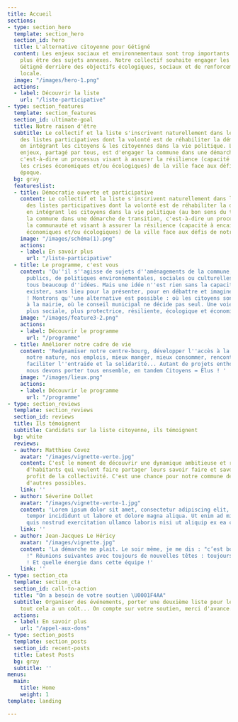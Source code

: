 ```yaml
---
title: Accueil
sections:
- type: section_hero
  template: section_hero
  section_id: hero
  title: L'alternative citoyenne pour Gétigné
  content: Les enjeux sociaux et environnementaux sont trop importants et ne peuvent
    plus être des sujets annexes. Notre collectif souhaite engager les habitants de
    Gétigné derrière des objectifs écologiques, sociaux et de renforcement de l'économie
    locale.
  image: "/images/hero-1.png"
  actions:
  - label: Découvrir la liste
    url: "/liste-participative"
- type: section_features
  template: section_features
  section_id: ultimate-goal
  title: Notre raison d'être
  subtitle: Le collectif et la liste s'inscrivent naturellement dans les principes
    des listes participatives dont la volonté est de réhabiliter la démocratie directe
    en intégrant les citoyens & les citoyennes dans la vie politique. Le deuxième
    enjeux, partagé par tous, est d'engager la commune dans une démarche de transition,
    c'est-à-dire un processus visant à assurer la résilience (capacité à encaisser
    les crises économiques et/ou écologiques) de la ville face aux défis de notre
    époque.
  bg: gray
  featureslist:
  - title: Démocratie ouverte et participative
    content: Le collectif et la liste s'inscrivent naturellement dans les principes
      des listes participatives dont la volonté est de réhabiliter la démocratie directe
      en intégrant les citoyens dans la vie politique (au bon sens du terme) et engager
      la commune dans une démarche de transition, c'est-à-dire un processus impliquant
      la communauté et visant à assurer la résilience (capacité à encaisser les crises
      économiques et/ou écologiques) de la ville face aux défis de notre époque.
    image: "/images/schéma(1).png"
    actions:
    - label: En savoir plus
      url: "/liste-participative"
  - title: Le programme, c'est vous
    content: 'Qu''il s''agisse de sujets d''aménagements de la commune, d''investissements
      publics, de politiques environnementales, sociales ou culturelles, nous avons
      tous beaucoup d''idées. Mais une idée n''est rien sans la capacité de la faire
      exister, sans lieu pour la présenter, pour en débattre et imaginer des solutions
      ! Montrons qu''une alternative est possible : où les citoyens sont chez eux
      à la mairie, où le conseil municipal ne décide pas seul. Une voie plus solidaire,
      plus sociale, plus protectrice, résiliente, écologique et économique.'
    image: "/images/feature3-2.png"
    actions:
    - label: Découvrir le programme
      url: "/programme"
  - title: Améliorer notre cadre de vie
    content: 'Redynamiser notre centre-bourg, développer l''accès à la culture, protéger
      notre nature, nos emplois, mieux manger, mieux consommer, rencontrer ses voisins,
      faciliter l''entraide et la solidarité... Autant de projets enthousiasmant que
      nous devons porter tous ensemble, en tandem Citoyens ↔️ Élus ! '
    image: "/images/lieux.png"
    actions:
    - label: Découvrir le programme
      url: "/programme"
- type: section_reviews
  template: section_reviews
  section_id: reviews
  title: Ils témoignent
  subtitle: Candidats sur la liste citoyenne, ils témoignent
  bg: white
  reviews:
  - author: Matthieu Covez
    avatar: "/images/vignette-verte.jpg"
    content: C'est le moment de découvrir une dynamique ambitieuse et responsable
      d'habitants qui veulent faire partager leurs savoir faire et savoir être au
      profit de la collectivité. C'est une chance pour notre commune de s'ouvrir vers
      d'autres possibles.
    link: ''
  - author: Séverine Dollet
    avatar: "/images/vignette-verte-1.jpg"
    content: 'Lorem ipsum dolor sit amet, consectetur adipiscing elit, sed do eiusmod
      tempor incididunt ut labore et dolore magna aliqua. Ut enim ad minim veniam,
      quis nostrud exercitation ullamco laboris nisi ut aliquip ex ea commodo consequat. '
    link: ''
  - author: Jean-Jacques Le Héricy
    avatar: "/images/vignette.jpg"
    content: 'La démarche me plait. Le soir même, je me dis : "c’est bon, je fonce
      !" Réunions suivantes avec toujours de nouvelles têtes : toujours bon. Je reste
      ! Et quelle énergie dans cette équipe !'
    link: ''
- type: section_cta
  template: section_cta
  section_id: call-to-action
  title: "On a besoin de votre soutien \U0001F4AA"
  subtitle: Organiser des événements, porter une deuxième liste pour les municipales,
    tout cela a un coût... On compte sur votre soutien, merci d'avance.
  actions:
  - label: En savoir plus
    url: "/appel-aux-dons"
- type: section_posts
  template: section_posts
  section_id: recent-posts
  title: Latest Posts
  bg: gray
  subtitle: ''
menus:
  main:
    title: Home
    weight: 1
template: landing

---
```

